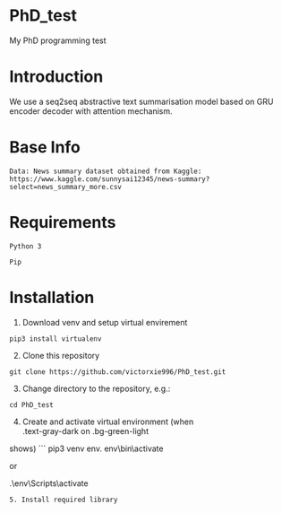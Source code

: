 # PhD_test
My PhD programming test

# Introduction
We use a seq2seq abstractive text summarisation model based on GRU encoder decoder with attention mechanism.

# Base Info
```
Data: News summary dataset obtained from Kaggle: https://www.kaggle.com/sunnysai12345/news-summary?select=news_summary_more.csv
```

# Requirements
```
Python 3
```

```
Pip
```


# Installation
1. Download venv and setup virtual envirement
```
pip3 install virtualenv
```
2. Clone this repository
```
git clone https://github.com/victorxie996/PhD_test.git
```
3.  Change directory to the repository, e.g.:
```
cd PhD_test
```
4. Create and activate virtual environment (when <div class="bg-green-light mb-2">
  .text-gray-dark on .bg-green-light
</div>
shows)
```
pip3 venv env. env\bin\activate

or 

.\env\Scripts\activate
```
5. Install required library
```

```

